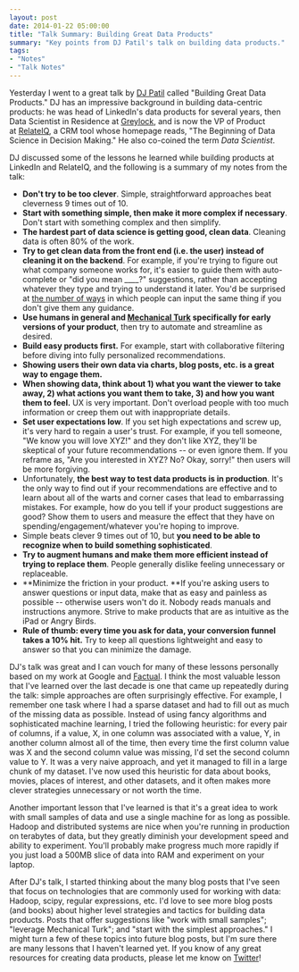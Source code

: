 ```yaml
---
layout: post
date: 2014-01-22 05:00:00
title: "Talk Summary: Building Great Data Products"
summary: "Key points from DJ Patil's talk on building data products."
tags:
- "Notes"
- "Talk Notes"
---
```


Yesterday I went to a great talk by <a href="https://twitter.com/dpatil" target="_blank">DJ Patil</a> called "Building Great Data Products." DJ has an impressive background in building data-centric products: he was head of LinkedIn's data products for several years, then Data Scientist in Residence at <a href="http://www.greylock.com/" target="_blank">Greylock</a>, and is now the VP of Product at <a href="https://www.relateiq.com/" target="_blank">RelateIQ</a>, a CRM tool whose homepage reads, "The Beginning of Data Science in Decision Making." He also co-coined the term _Data Scientist_.

DJ discussed some of the lessons he learned while building products at LinkedIn and RelateIQ, and the following is a summary of my notes from the talk:

- **Don't try to be too clever**. Simple, straightforward approaches beat cleverness 9 times out of 10.
- **Start with something simple, then make it more complex if necessary**. Don't start with something complex and then simplify.
- **The hardest part of data science is getting good, clean data**. Cleaning data is often 80% of the work.
- **Try to get clean data from the front end (i.e. the user) instead of cleaning it on the backend**. For example, if you're trying to figure out what company someone works for, it's easier to guide them with auto-complete or "did you mean &#95;&#95;&#95;&#95;?" suggestions, rather than accepting whatever they type and trying to understand it later. You'd be surprised at <a href="https://web.archive.org/web/20080731042402/http://www.google.com/jobs/britney.html" target="_blank">the number of ways</a> in which people can input the same thing if you don't give them any guidance.
- **Use humans in general and <a href="https://www.mturk.com/mturk/" target="_blank">Mechanical Turk</a> specifically for early versions of your product**, then try to automate and streamline as desired.
- **Build easy products first.** For example, start with collaborative filtering before diving into fully personalized recommendations.
- **Showing users their own data via charts, blog posts, etc. is a great way to engage them.**
- **When showing data, think about 1) what you want the viewer to take away, 2) what actions you want them to take, 3) and how you want them to feel.** UX is very important. Don't overload people with too much information or creep them out with inappropriate details.
- **Set user expectations low**. If you set high expectations and screw up, it's very hard to regain a user's trust. For example, if you tell someone, "We know you will love XYZ!" and they don't like XYZ, they'll be skeptical of your future recommendations -- or even ignore them. If you reframe as, "Are you interested in XYZ? No? Okay, sorry!" then users will be more forgiving.
- Unfortunately, **the best way to test data products is in production**. It's the only way to find out if your recommendations are effective and to learn about all of the warts and corner cases that lead to embarrassing mistakes. For example, how do you tell if your product suggestions are good? Show them to users and measure the effect that they have on spending/engagement/whatever you're hoping to improve.
- Simple beats clever 9 times out of 10, but **you need to be able to recognize when to build something sophisticated**.
- **Try to augment humans and make them more efficient instead of trying to replace them**. People generally dislike feeling unnecessary or replaceable.
- **Minimize the friction in your product. **If you're asking users to answer questions or input data, make that as easy and painless as possible -- otherwise users won't do it. Nobody reads manuals and instructions anymore. Strive to make products that are as intuitive as the iPad or Angry Birds.
- **Rule of thumb: every time you ask for data, your conversion funnel takes a 10% hit.** Try to keep all questions lightweight and easy to answer so that you can minimize the damage.

DJ's talk was great and I can vouch for many of these lessons personally based on my work at Google and <a href="http://www.factual.com/" target="_blank">Factual</a>. I think the most valuable lesson that I've learned over the last decade is one that came up repeatedly during the talk: simple approaches are often surprisingly effective. For example, I remember one task where I had a sparse dataset and had to fill out as much of the missing data as possible. Instead of using fancy algorithms and sophisticated machine learning, I tried the following heuristic: for every pair of columns, if a value, X, in one column was associated with a value, Y, in another column almost all of the time, then every time the first column value was X and the second column value was missing, I'd set the second column value to Y. It was a very naive approach, and yet it managed to fill in a large chunk of my dataset. I've now used this heuristic for data about books, movies, places of interest, and other datasets, and it often makes more clever strategies unnecessary or not worth the time.

Another important lesson that I've learned is that it's a great idea to work with small samples of data and use a single machine for as long as possible. Hadoop and distributed systems are nice when you're running in production on terabytes of data, but they greatly diminish your development speed and ability to experiment. You'll probably make progress much more rapidly if you just load a 500MB slice of data into RAM and experiment on your laptop.

After DJ's talk, I started thinking about the many blog posts that I've seen that focus on technologies that are commonly used for working with data: Hadoop, scipy, regular expressions, etc. I'd love to see more blog posts (and books) about higher level strategies and tactics for building data products. Posts that offer suggestions like "work with small samples"; "leverage Mechanical Turk"; and "start with the simplest approaches." I might turn a few of these topics into future blog posts, but I'm sure there are many lessons that I haven't learned yet. If you know of any great resources for creating data products, please let me know on <a href="https://twitter.com/lpolovets" target="_blank">Twitter</a>!